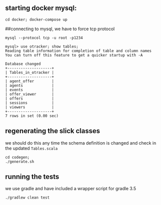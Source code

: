## starting docker mysql:

```
cd docker; docker-compose up
```


##connecting to mysql, we have to force tcp protocol

```
mysql --protocol tcp -u root -p1234

mysql> use otracker; show tables;
Reading table information for completion of table and column names
You can turn off this feature to get a quicker startup with -A

Database changed
+--------------------+
| Tables_in_otracker |
+--------------------+
| agent_offer        |
| agents             |
| events             |
| offer_viewer       |
| offers             |
| sessions           |
| viewers            |
+--------------------+
7 rows in set (0.00 sec)
```

## regenerating the slick classes
we should do this any time the schema definition is changed and check in the updated `Tables.scala`

```
cd codegen;
./generate.sh
```

## running the tests
we use gradle and have included a wrapper script for gradle 3.5

```
./gradlew clean test
```
